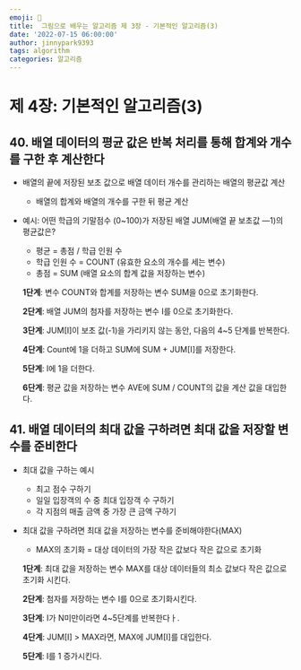 ```yaml
---
emoji: 🤖
title:  그림으로 배우는 알고리즘 제 3장 - 기본적인 알고리즘(3)
date: '2022-07-15 06:00:00'
author: jinnypark9393
tags: algorithm
categories: 알고리즘
---
```


# 제 4장: 기본적인 알고리즘(3)

## 40. 배열 데이터의 평균 값은 반복 처리를 통해 합계와 개수를 구한 후 계산한다

- 배열의 끝에 저장된 보초 값으로 배열 데이터 개수를 관리하는 배열의 평균값 계산
    - 배열의 합계와 배열의 개수를 구한 뒤 평균 계산
- 예시: 어떤 학급의 기말점수 (0~100)가 저장된 배열 JUM(배열 끝 보초값 —1)의 평균값은?
    - 평균 = 총점 / 학급 인원 수
    - 학급 인원 수 = COUNT (유효한 요소의 개수를 세는 변수)
    - 총점 = SUM (배열 요소의 합계 값을 저장하는 변수)
    
    **1단계**: 변수 COUNT와 합계를 저장하는 변수 SUM을 0으로 초기화한다.
    
    **2단계**: 배열 JUM의 첨자를 저장하는 변수 I를 0으로 초기화한다.
    
    **3단계**: JUM[I]이 보초 값(-1)을 가리키지 않는 동안, 다음의 4~5 단계를 반복한다.
    
    **4단계**: Count에 1을 더하고 SUM에 SUM + JUM[I]를 저장한다.
    
    **5단계**: I에 1을 더한다.
    
    **6단계**: 평균 값을 저장하는 변수 AVE에 SUM / COUNT의 값을 계산 값을 대입한다.
    

## 41. 배열 데이터의 최대 값을 구하려면 최대 값을 저장할 변수를 준비한다

- 최대 값을 구하는 예시
    - 최고 점수 구하기
    - 일일 입장객의 수 중 최대 입장객 수 구하기
    - 각 지점의 매출 금액 중 가장 큰 금액 구하기
- 최대 값을 구하려면 최대 값을 저장하는 변수를 준비해야한다(MAX)
    - MAX의 초기화 = 대상 데이터의 가장 작은 값보다 작은 값으로 초기화
    
    **1단계**: 최대 값을 저장하는 변수 MAX를 대상 데이터들의 최소 값보다 작은 값으로 초기화 시킨다.
    
    **2단계**: 첨자를 저장하는 변수 I를 0으로 초기화시킨다.
    
    **3단계**: I가 N미만이라면 4~5단계를 반복한다ㅏ.
    
    **4단계**: JUM[I] > MAX라면, MAX에 JUM[I]를 대입한다.
    
    **5단계**: I를 1 증가시킨다.

<br/><br/>